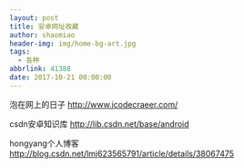 ```yaml
---
layout: post
title: 安卓网址收藏
author: shaomiao
header-img: img/home-bg-art.jpg
tags:
  - 各种
abbrlink: 41388
date: 2017-10-21 00:00:00
---
```

泡在网上的日子 http://www.jcodecraeer.com/

csdn安卓知识库 http://lib.csdn.net/base/android

hongyang个人博客  http://blog.csdn.net/lmj623565791/article/details/38067475
